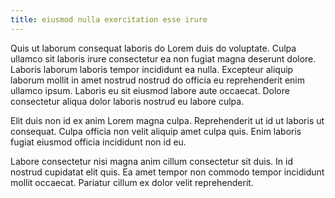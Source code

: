 ```yaml
---
title: eiusmod nulla exercitation esse irure
---
```


Quis ut laborum consequat laboris do Lorem duis do voluptate. Culpa ullamco sit laboris irure consectetur ea non fugiat magna deserunt dolore. Laboris laborum laboris tempor incididunt ea nulla. Excepteur aliquip laborum mollit in amet nostrud nostrud do officia eu reprehenderit enim ullamco ipsum. Laboris eu sit eiusmod labore aute occaecat. Dolore consectetur aliqua dolor laboris nostrud eu labore culpa.

Elit duis non id ex anim Lorem magna culpa. Reprehenderit ut id ut laboris ut consequat. Culpa officia non velit aliquip amet culpa quis. Enim laboris fugiat eiusmod officia incididunt non id eu.

Labore consectetur nisi magna anim cillum consectetur sit duis. In id nostrud cupidatat elit quis. Ea amet tempor non commodo tempor incididunt mollit occaecat. Pariatur cillum ex dolor velit reprehenderit.